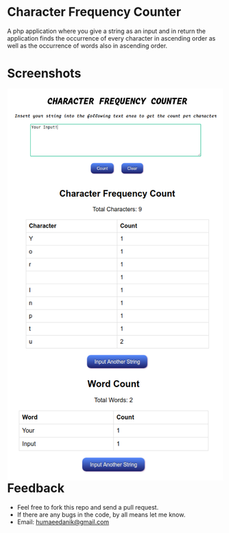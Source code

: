 Character Frequency Counter
========================
A php application where you give a string as an input and in return the application finds the occurrence of every character in ascending order as well as the occurrence of words also in ascending order.

Screenshots
========================
<img align="left" align="center" src="screenshots/Screenshot1.png">
<img align="left" align="center" src="screenshots/Screenshot2.png">
<img align="left" align="center" src="screenshots/Screenshot3.png">

Feedback
========================
* Feel free to fork this repo and send a pull request.
* If there are any bugs in the code, by all means let me know.
* Email: humaeedanik@gmail.com